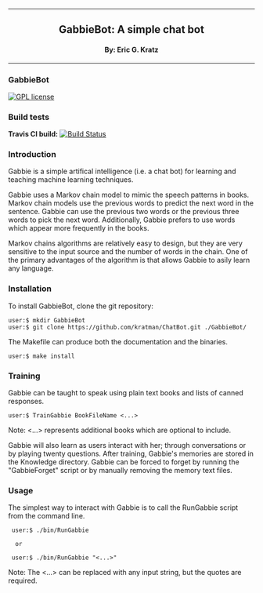 
[//]: # (Mixture of GitHub markdown and HTML. HTML is needed for formatting.)

***
<div align=center> <h2>
GabbieBot: A simple chat bot
</h2> </div>

<div align=center> <h4> By: Eric G. Kratz </h4> </div>

***

### GabbieBot

[![GPL license](https://img.shields.io/badge/license-GPLv3-blue.svg?style=flat)](https://github.com/kratman/ChatBot/blob/master/src/GPL_LICENSE)

### Build tests

**Travis CI build:** [![Build Status](https://travis-ci.com/kratman/ChatBot.svg?branch=master)](https://travis-ci.com/kratman/ChatBot)

### Introduction

Gabbie is a simple artifical intelligence (i.e. a chat bot) for learning
and teaching machine learning techniques.

Gabbie uses a Markov chain model to mimic the speech patterns in books.
Markov chain models use the previous words to predict the next word in
the sentence. Gabbie can use the previous two words or the previous three
words to pick the next word. Additionally, Gabbie prefers to use words which
appear more frequently in the books.

Markov chains algorithms are relatively easy to design, but they are very
sensitive to the input source and the number of words in the chain. One of the
primary advantages of the algorithm is that allows Gabbie to asily learn any
language.

### Installation

To install GabbieBot, clone the git repository:
```
user:$ mkdir GabbieBot
user:$ git clone https://github.com/kratman/ChatBot.git ./GabbieBot/
```

The Makefile can produce both the documentation and the binaries.
```
user:$ make install
```

### Training

Gabbie can be taught to speak using plain text books and lists of canned
responses.
```
user:$ TrainGabbie BookFileName <...>
```
Note: <...> represents additional books which are optional to include.

Gabbie will also learn as users interact with her; through conversations or
by playing twenty questions. After training, Gabbie's memories are stored in
the Knowledge directory. Gabbie can be forced to forget by running the
"GabbieForget" script or by manually removing the memory text files.

### Usage

The simplest way to interact with Gabbie is to call the RunGabbie script from
the command line.
```
 user:$ ./bin/RunGabbie

  or

 user:$ ./bin/RunGabbie "<...>"
```
Note: The <...> can be replaced with any input string, but the quotes
are required.
